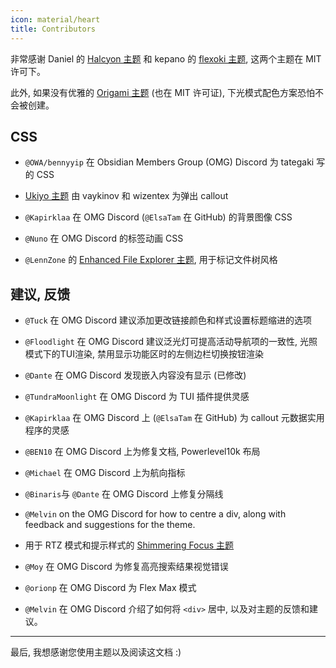 ```yaml
---
icon: material/heart
title: Contributors
---
```


非常感谢 Daniel 的 [Halcyon 主题](https://github.com/dbarenholz/halcyon-obsidian) 和
kepano 的 [flexoki 主题](https://github.com/kepano/flexoki-obsidian), 这两个主题在 MIT 许可下。

此外, 如果没有优雅的 [Origami 主题](https://github.com/7368697661/Origami) (也在 MIT 许可证), 下光模式配色方案恐怕不会被创建。

## CSS
- `@OWA/bennyyip` 在 Obsidian Members Group (OMG) Discord 为 tategaki 写的 CSS

- [Ukiyo 主题](https://github.com/technerium/obsidian-ukiyo) 由 vaykinov 和 wizentex 为弹出 callout

- `@Kapirklaa` 在 OMG Discord (`@ElsaTam` 在 GitHub) 的背景图像 CSS

- `@Nuno` 在 OMG Discord 的标签动画 CSS

- `@LennZone` 的 [Enhanced File Explorer 主题](https://github.com/LennZone/enhanced-file-explorer-tree), 用于标记文件树风格

## 建议, 反馈

- `@Tuck` 在 OMG Discord 建议添加更改链接颜色和样式设置标题缩进的选项

- `@Floodlight` 在 OMG Discord 建议泛光灯可提高活动导航项的一致性,
光照模式下的TUI渲染, 禁用显示功能区时的左侧边栏切换按钮渲染

- `@Dante` 在 OMG Discord 发现嵌入内容没有显示 (已修改)

- `@TundraMoonlight` 在 OMG Discord 为 TUI 插件提供灵感

- `@Kapirklaa` 在 OMG Discord 上 (`@ElsaTam` 在 GitHub) 为 callout 元数据实用程序的灵感

- `@BEN10` 在 OMG Discord 上为修复文档, Powerlevel10k 布局

- `@Michael` 在 OMG Discord 上为航向指标

- `@Binaris`与 `@Dante` 在 OMG Discord 上修复分隔线

- `@Melvin` on the OMG Discord for how to centre a div,
along with feedback and suggestions for the theme.

- 用于 RTZ 模式和提示样式的 [Shimmering Focus 主题](https://github.com/chrisgrieser/shimmering-focus)

- `@Moy` 在 OMG Discord 为修复高亮搜索结果视觉错误

- `@orionp` 在 OMG Discord 为 Flex Max 模式

- `@Melvin` 在 OMG Discord 介绍了如何将 `<div>` 居中, 以及对主题的反馈和建议。

___
最后, 我想感谢您使用主题以及阅读这文档 :)
